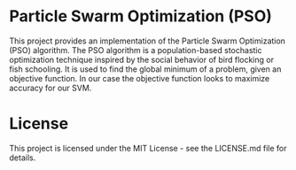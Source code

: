 # Particle Swarm Optimization (PSO) 

This project provides an implementation of the Particle Swarm Optimization (PSO) algorithm. The PSO algorithm is a population-based stochastic optimization technique inspired by the social behavior of bird flocking or fish schooling. It is used to find the global minimum of a problem, given an objective function. In our case the objective function looks to maximize accuracy for our SVM.

# License

This project is licensed under the MIT License - see the LICENSE.md file for details.



